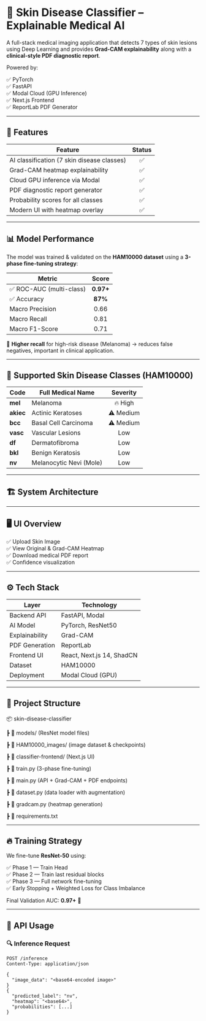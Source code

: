 # 🧠 Skin Disease Classifier – Explainable Medical AI

A full-stack medical imaging application that detects 7 types of skin lesions using Deep Learning and provides **Grad-CAM explainability** along with a **clinical-style PDF diagnostic report**.

Powered by:

✅ PyTorch  
✅ FastAPI  
✅ Modal Cloud (GPU Inference)  
✅ Next.js Frontend  
✅ ReportLab PDF Generator  

---

## 🚀 Features

| Feature | Status |
|--------|:-----:|
| AI classification (7 skin disease classes) | ✅ |
| Grad-CAM heatmap explainability | ✅ |
| Cloud GPU inference via Modal | ✅ |
| PDF diagnostic report generator | ✅ |
| Probability scores for all classes | ✅ |
| Modern UI with heatmap overlay | ✅ |


---

## 📊 Model Performance

The model was trained & validated on the **HAM10000 dataset** using a **3-phase fine-tuning strategy**:

| Metric | Score |
|--------|:----:|
| ✅ ROC-AUC (multi-class) | **0.97+** |
| ✅ Accuracy | **87%** |
| Macro Precision | 0.66 |
| Macro Recall | 0.81 |
| Macro F1-Score | 0.71 |

📌 **Higher recall** for high-risk disease (Melanoma) → reduces false negatives, important in clinical application.

---

## 🧬 Supported Skin Disease Classes (HAM10000)

| Code | Full Medical Name | Severity |
|------|------------------|:-------:|
| **mel** | Melanoma | 🔥 High |
| **akiec** | Actinic Keratoses | ⚠ Medium |
| **bcc** | Basal Cell Carcinoma | ⚠ Medium |
| **vasc** | Vascular Lesions | Low |
| **df** | Dermatofibroma | Low |
| **bkl** | Benign Keratosis | Low |
| **nv** | Melanocytic Nevi (Mole) | Low |

---

## 🏗️ System Architecture


---

## 🖥️ UI Overview

✅ Upload Skin Image  
✅ View Original & Grad-CAM Heatmap  
✅ Download medical PDF report  
✅ Confidence visualization

---

## ⚙️ Tech Stack

| Layer | Technology |
|------|------------|
| Backend API | FastAPI, Modal |
| AI Model | PyTorch, ResNet50 |
| Explainability | Grad-CAM |
| PDF Generation | ReportLab |
| Frontend UI | React, Next.js 14, ShadCN |
| Dataset | HAM10000 |
| Deployment | Modal Cloud (GPU) |

---

## 📁 Project Structure

📦 skin-disease-classifier

┣ 📂 models/ (ResNet model files)

┣ 📂 HAM10000_images/ (image dataset & checkpoints)

┣ 📂 classifier-frontend/ (Next.js UI)

┣ 📜 train.py (3-phase fine-tuning)

┣ 📜 main.py (API + Grad-CAM + PDF endpoints)

┣ 📜 dataset.py (data loader with augmentation)

┣ 📜 gradcam.py (heatmap generation)

┣ 📜 requirements.txt



---

## 🔥 Training Strategy

We fine-tune **ResNet-50** using:

✅ Phase 1 — Train Head  
✅ Phase 2 — Train last residual blocks  
✅ Phase 3 — Full network fine-tuning  
✅ Early Stopping + Weighted Loss for Class Imbalance  

Final Validation AUC: **0.97+** 🚀  

---

## 🧪 API Usage

### 🔍 Inference Request
```http
POST /inference
Content-Type: application/json

{
  "image_data": "<base64-encoded image>"
}
{
  "predicted_label": "nv",
  "heatmap": "<base64>",
  "probabilities": [...]
}

